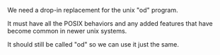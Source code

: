 We need a drop-in replacement for the unix "od" program.

It must have all the POSIX behaviors and any added features that have become common in newer unix systems.

It should still be called "od" so we can use it just the same.
